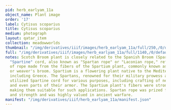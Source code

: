 ```yaml
---
pid: herb_earlyam_11a
object_name: Plant image
order: '17'
label: Cytisus scoparius
title: Cytisus scoparius
medium: photograph
layout: qatar_item
collection: meadowworlds
thumbnail: "/img/derivatives/iiif/images/herb_earlyam_11a/full/250,/0/default.jpg"
full: "/img/derivatives/iiif/images/herb_earlyam_11a/full/1140,/0/default.jpg"
notes: Scotch Broom plant is closely related to the Spanish Broom (Spartium junceum).
  "Spartine" cord, also known as "Spartan rope" or "Laconian rope," refers to a type
  of rope made from the fibers of the Spartium plant, commonly known as Spanish broom
  or weaver's broom. Spartium is a flowering plant native to the Mediterranean region,
  including Greece. The Spartans, renowned for their military prowess and resourcefulness,
  utilized Spartine cord for various purposes, including crafting of nets, ropes,
  and even parts of their armor. The Spartium plant's fibers were strong and flexible,
  making them suitable for such applications. Spartan rope was prized for its durability
  and strength and was highly valued in ancient warfare.
manifest: "/img/derivatives/iiif/herb_earlyam_11a/manifest.json"
---
```

